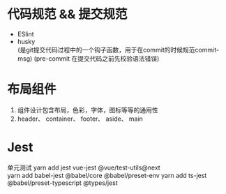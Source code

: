 # 代码规范  &&  提交规范
   - ESlint 
   - husky  
   (是git提交代码过程中的一个钩子函数，用于在commit的时候规范commit-msg)
   (pre-commit 在提交代码之前先校验语法错误)

# 布局组件
   1. 组件设计包含布局，色彩，字体，图标等等的通用性
   2. header、 container、 footer、 aside、 main

# Jest
   单元测试
   yarn add jest vue-jest @vue/test-utils@next    
   yarn add babel-jest @babel/core @babel/preset-env
   yarn add ts-jest @babel/preset-typescript @types/jest
   